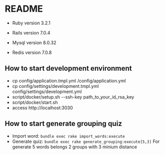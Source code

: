 # README


* Ruby version 3.2.1

* Rails version 7.0.4

* Mysql version 8.0.32

* Redis version 7.0.8

## How to start development environment
* cp config/application.tmpl.yml /config/application.yml
* cp config/settings/development.tmpl.yml config/settings/development.yml
* script/docker/setup.sh --ssh-key path_to_your_id_rsa_key
* script/docker/start.sh
* access http://localhost:3030

## How to start generate grouping quiz

* Import word: `bundle exec rake import_words:execute`
* Generate quiz: `bundle exec rake generate_grouping:execute[5,3]` For generate 5 words belongs 2 groups with 3 minium distance
